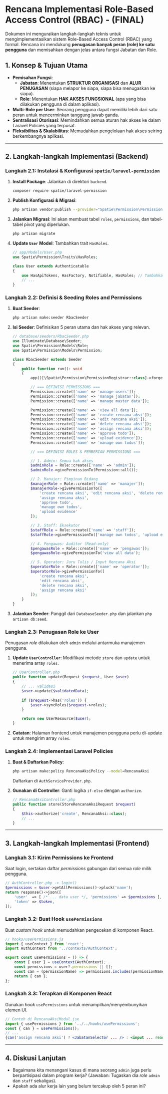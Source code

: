 # Rencana Implementasi Role-Based Access Control (RBAC) - (FINAL)

Dokumen ini menguraikan langkah-langkah teknis untuk mengimplementasikan sistem Role-Based Access Control (RBAC) yang formal. Rencana ini mendukung **penugasan banyak peran (role) ke satu pengguna** dan memisahkan dengan jelas antara fungsi Jabatan dan Role.

## 1. Konsep & Tujuan Utama

-   **Pemisahan Fungsi**:
    -   **Jabatan**: Menentukan **STRUKTUR ORGANISASI** dan **ALUR PENUGASAN** (siapa melapor ke siapa, siapa bisa menugaskan ke siapa).
    -   **Role**: Menentukan **HAK AKSES FUNGSIONAL** (apa yang bisa dilakukan pengguna di dalam aplikasi).
-   **Multi-Role per User**: Seorang pengguna dapat memiliki lebih dari satu peran untuk mencerminkan tanggung jawab ganda.
-   **Sentralisasi Otorisasi**: Memindahkan semua aturan hak akses ke dalam Laravel Policies yang terpusat.
-   **Fleksibilitas & Skalabilitas**: Memudahkan pengelolaan hak akses seiring berkembangnya aplikasi.

---

## 2. Langkah-langkah Implementasi (Backend)

### Langkah 2.1: Instalasi & Konfigurasi `spatie/laravel-permission`

1.  **Install Package**: Jalankan di direktori `backend`.
    ```bash
    composer require spatie/laravel-permission
    ```
2.  **Publish Konfigurasi & Migrasi**:
    ```bash
    php artisan vendor:publish --provider="Spatie\Permission\PermissionServiceProvider"
    ```
3.  **Jalankan Migrasi**: Ini akan membuat tabel `roles`, `permissions`, dan tabel-tabel pivot yang diperlukan.
    ```bash
    php artisan migrate
    ```
4.  **Update `User` Model**: Tambahkan trait `HasRoles`.
    ```php
    // app/Models/User.php
    use Spatie\Permission\Traits\HasRoles;

    class User extends Authenticatable
    {
        use HasApiTokens, HasFactory, Notifiable, HasRoles; // Tambahkan HasRoles
        // ...
    }
    ```

### Langkah 2.2: Definisi & Seeding Roles and Permissions

1.  **Buat Seeder**:
    ```bash
    php artisan make:seeder RbacSeeder
    ```
2.  **Isi Seeder**: Definisikan 5 peran utama dan hak akses yang relevan.
    ```php
    // database/seeders/RbacSeeder.php
    use Illuminate\Database\Seeder;
    use Spatie\Permission\Models\Role;
    use Spatie\Permission\Models\Permission;

    class RbacSeeder extends Seeder
    {
        public function run(): void
        {
            app()[\Spatie\Permission\PermissionRegistrar::class]->forgetCachedPermissions();

            // === DEFINISI PERMISSIONS ===
            Permission::create(['name' => 'manage users']);
            Permission::create(['name' => 'manage jabatan']);
            Permission::create(['name' => 'manage master data']);

            Permission::create(['name' => 'view all data']);
            Permission::create(['name' => 'create rencana aksi']);
            Permission::create(['name' => 'edit rencana aksi']);
            Permission::create(['name' => 'delete rencana aksi']);
            Permission::create(['name' => 'assign rencana aksi']);
            Permission::create(['name' => 'approve todo']);
            Permission::create(['name' => 'upload evidence']);
            Permission::create(['name' => 'manage own todos']);

            // === DEFINISI ROLES & PEMBERIAN PERMISSIONS ===

            // 1. Admin: Semua hak akses
            $adminRole = Role::create(['name' => 'admin']);
            $adminRole->givePermissionTo(Permission::all());

            // 2. Manajer: Pimpinan Bidang
            $manajerRole = Role::create(['name' => 'manajer']);
            $manajerRole->givePermissionTo([
                'create rencana aksi', 'edit rencana aksi', 'delete rencana aksi',
                'assign rencana aksi',
                'approve todo',
                'manage own todos',
                'upload evidence'
            ]);

            // 3. Staff: Eksekutor
            $staffRole = Role::create(['name' => 'staff']);
            $staffRole->givePermissionTo(['manage own todos', 'upload evidence']);

            // 4. Pengawas: Auditor (Read-only)
            $pengawasRole = Role::create(['name' => 'pengawas']);
            $pengawasRole->givePermissionTo('view all data');

            // 5. Operator: Juru Tulis / Input Rencana Aksi
            $operatorRole = Role::create(['name' => 'operator']);
            $operatorRole->givePermissionTo([
                'create rencana aksi',
                'edit rencana aksi',
                'delete rencana aksi',
                'assign rencana aksi'
            ]);
        }
    }
    ```
3.  **Jalankan Seeder**: Panggil dari `DatabaseSeeder.php` dan jalankan `php artisan db:seed`.

### Langkah 2.3: Penugasan Role ke User

Penugasan *role* dilakukan oleh `admin` melalui antarmuka manajemen pengguna.

1.  **Update `UserController`**: Modifikasi metode `store` dan `update` untuk menerima array `roles`.
    ```php
    // UserController.php
    public function update(Request $request, User $user)
    {
        // ... validasi
        $user->update($validatedData);
        
        if ($request->has('roles')) {
            $user->syncRoles($request->roles);
        }

        return new UserResource($user);
    }
    ```
2.  **Catatan**: Halaman frontend untuk manajemen pengguna perlu di-update untuk mengirim array `roles`.

### Langkah 2.4: Implementasi Laravel Policies

1.  **Buat & Daftarkan Policy**:
    ```bash
    php artisan make:policy RencanaAksiPolicy --model=RencanaAksi
    ```
    Daftarkan di `AuthServiceProvider.php`.

2.  **Gunakan di Controller**: Ganti logika `if-else` dengan `authorize`.
    ```php
    // RencanaAksiController.php
    public function store(StoreRencanaAksiRequest $request)
    {
        $this->authorize('create', RencanaAksi::class);
        // ...
    }
    ```

---

## 3. Langkah-langkah Implementasi (Frontend)

### Langkah 3.1: Kirim Permissions ke Frontend

Saat login, sertakan daftar *permissions* gabungan dari semua *role* milik pengguna.
```php
// AuthController.php -> login()
$permissions = $user->getAllPermissions()->pluck('name'); 
return response()->json([
    'user'  => [ /* ... data user */, 'permissions' => $permissions ],
    'token' => $token,
]);
```

### Langkah 3.2: Buat Hook `usePermissions`

Buat *custom hook* untuk memudahkan pengecekan di komponen React.
```jsx
// hooks/usePermissions.js
import { useContext } from 'react';
import AuthContext from '../contexts/AuthContext';

export const usePermissions = () => {
    const { user } = useContext(AuthContext);
    const permissions = user?.permissions || [];
    const can = (permissionName) => permissions.includes(permissionName);
    return { can };
};
```

### Langkah 3.3: Terapkan di Komponen React

Gunakan *hook* `usePermissions` untuk menampilkan/menyembunyikan elemen UI.
```jsx
// Contoh di RencanaAksiModal.jsx
import { usePermissions } from '../../hooks/usePermissions';
const { can } = usePermissions();
// ...
{can('assign rencana aksi') ? <JabatanSelector ... /> : <input ... readOnly />}
```

---

## 4. Diskusi Lanjutan

-   Bagaimana kita menangani kasus di mana seorang `admin` juga perlu berpartisipasi dalam program kerja? (Jawaban: Tugaskan dia *role* `admin` dan `staff` sekaligus).
-   Apakah ada alur kerja lain yang belum tercakup oleh 5 peran ini?
